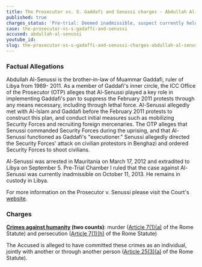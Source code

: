 ```yaml
---
title: The Prosecutor vs. S. Gaddafi and Senussi charges - Abdullah Al-Senussi
published: true
charges_status: 'Pre-trial: Deemed inadmissible, suspect currently held in Libya.'
case: the-prosecutor-vs-s-gadaffi-and-senussi
accused: abdullah-al-senussi
youtube_id:
slug: the-prosecutor-vs-s-gadaffi-and-senussi-charges-abdullah-al-senussi
---
```



### Factual Allegations

Abdullah Al-Senussi is the brother-in-law of Muammar Gaddafi, ruler of Libya from 1969- 2011. As a member of Gaddafi's inner circle, the ICC Office of the Prosecutor (OTP) alleges that Al-Senussi played a key role in implementing Gaddafi's pan to suppress the February 2011 protests through any means necessary, including through lethal force. Al-Senussi allegedly met with Al-Islam and Gaddafi before the February 2011 protests to construct this plan, and conduct initial measures such as mobilizing Security Forces and recruiting foreign mercenaries. The OTP alleges that Senussi commanded Security Forces during the uprising, and that Al-Senussi functioned as Gaddafi's "executioner." Senussi allegedly directed the Security Forces' attack on civilian protestors in Benghazi and ordered Security Forces to shoot civilians.

Al-Senussi was arrested in Mauritania on March 17, 2012 and extradited to Libya on September 5. Pre-Trial Chamber I ruled that the case against Al-Senussi was currently inadmissible on October 11, 2013. He remains in custody in Libya.

For more information on the Prosecutor v. Senussi please visit the Court's [website](http://www.icc-cpi.int/en_menus/icc/situations%20and%20cases/situations/icc0111/related%20cases/icc01110111/Pages/icc01110111.aspx).

### Charges

**[Crimes against humanity](http://www.casematrixnetwork.org/case-m/klamberg-commentary/rome-statute/#c1171) (two counts)**: murder ([Article 7(1)(a)](http://www.casematrixnetwork.org/cmn-knowledge-hub/klamberg-commentary/elements-of-crime/#c2286) of the Rome Statute) and persecution ([Article 7(1)(h)](http://www.casematrixnetwork.org/cmn-knowledge-hub/klamberg-commentary/elements-of-crime/#c2298) of the Rome Statute)

The Accused is alleged to have committed these crimes as an individual, jointly with another or through another person ([Article 25(3)(a)](http://www.casematrixnetwork.org/case-m/klamberg-commentary/rome-statute/#c1198) of the Rome Statute).